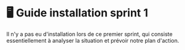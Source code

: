 # 🖥️ Guide installation sprint 1

Il n'y a pas eu d'installation lors de ce premier sprint, qui consiste essentiellement à analyser la situation et prévoir notre plan d'action.